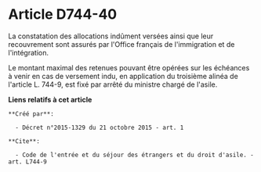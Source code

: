 # Article D744-40

La constatation des allocations indûment versées ainsi que leur recouvrement sont assurés par l'Office français de
l'immigration et de l'intégration. 

Le montant maximal des retenues pouvant être opérées sur les échéances à venir en cas de versement indu, en application du
troisième alinéa de l'article L. 744-9, est fixé par arrêté du ministre chargé de l'asile.

**Liens relatifs à cet article**

	**Créé par**:

	  - Décret n°2015-1329 du 21 octobre 2015 - art. 1

	**Cite**:

	  - Code de l'entrée et du séjour des étrangers et du droit d'asile. - art. L744-9
